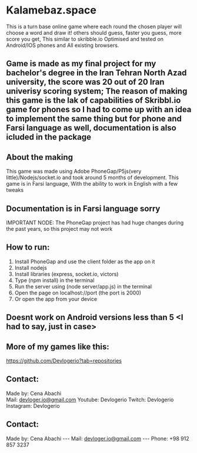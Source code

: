 # Kalamebaz.space
This is a turn base online game where each round the chosen player will choose a word and draw it! others should guess, faster you guess, more score you get, This similar to skribble.io
Optimised and tested on Android/IOS phones and All existing browsers.

## Game is made as my final project for my bachelor's degree in the Iran Tehran North Azad university, the score was 20 out of 20 Iran univerisy scoring system; The reason of making this game is the lak of capabilities of Skribbl.io game for phones so I had to come up with an idea to implement the same thing but for phone and Farsi language as well, documentation is also icluded in the package

## About the making
This game was made using Adobe PhoneGap/P5js(very little)/Nodejs/socket.io and took around 5 months of development.
This game is in Farsi language, With the ability to work in English with a few tweaks
## Documentation is in Farsi language sorry

IMPORTANT NODE: The PhoneGap project has had huge changes during the past years, so this project may not work

## How to run:
1) Install PhoneGap and use the client folder as the app on it
2) Install nodejs
3) Install libraries (express, socket.io, victors)
4) Type (npm install) in the terminal
5) Run the server using (node server/app.js) in the terminal
6) Open the page on localhost://port (the port is 2000)
7) Or open the app from your device
## Doesnt work on Android versions less than 5 <I had to say, just in case>

## More of my games like this:
https://github.com/Devlogerio?tab=repositories

## Contact:
Made by: Cena Abachi  
Mail: devloger.io@gmail.com 
Youtube: Devlogerio
Twitch: Devlogerio
Instagram: Devlogerio

## Contact:
Made by: Cena Abachi --- 
Mail: devloger.io@gmail.com --- 
Phone: +98 912 857 3237
